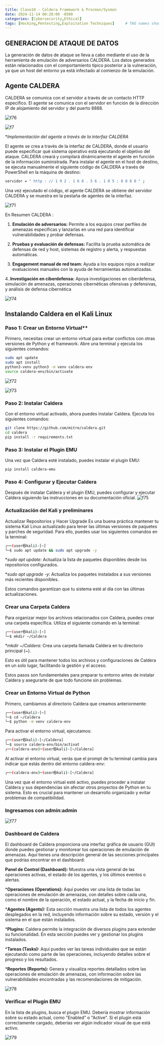 ```yaml
---
title: Clase10 - Caldera Framework & Procmon/Sysmon
date: 2024-11-14 00:20:00 -0500
categories: [Cybersecurity,Ethical]
tags: [Hacking,Pentesting,Exploitation Techniques]     # TAG names should always be lowercase
---
```


<!-- <hr style="border: none; height: 10px; background-color: #003b00;" />

# <font color="#87CEEB">Examen Parcial.</font>

<hr style="border: none; height: 10px; background-color: #003b00;" /> -->

## GENERACION DE ATAQUE DE DATOS 
La generación de datos de ataque se lleva a cabo mediante el uso de la herramienta de emulación de adversarios CALDERA. Los datos generados están relacionados con el comportamiento típico posterior a la vulneración, ya que un host del entorno ya está infectado al comienzo de la emulación.

## Agente CALDERA
CALDERA se comunica con el servidor a través de un contacto HTTP específico. El agente se comunica con el
servidor en función de la dirección IP de alojamiento del servidor y del puerto 8888.

![f76](/assets/imagen/f76.png)

![f7](/assets/imagen/f7.png)

**Implementación del agente a través de la interfaz CALDERA*

El agente se crea a través de la interfaz de CALDERA, donde el usuario puede
especificar qué sistema operativo está ejecutando el objetivo del ataque. CALDERA
creará y compilará dinámicamente el agente en función de la información
suministrada. Para instalar el agente en el host de destino, se ejecuta manualmente
el siguiente código de CALDERA a través de PowerShell en la máquina de destino:

```bash
servidor = " http : // 1 9 2 . 1 6 8 . 5 6 . 1 0 5 : 8 8 8 8 " ;
```
Una vez ejecutado el código, el agente CALDERA se obtiene del servidor
CALDERA y se muestra en la pestaña de agentes de la interfaz.

![f71](/assets/imagen/f71.png)

En Resumen CALDERA : 
1. **Emulación de adversarios:** Permite a los equipos crear perfiles de amenazas específicas y lanzarlas en una red para identificar vulnerabilidades y probar defensas.

2. **Pruebas y evaluación de defensas:** Facilita la prueba automática de defensas de red y host, sistemas de registro y alerta, y respuestas automáticas.

3. **Engagement manual de red team:** Ayuda a los equipos rojos a realizar evaluaciones manuales con la ayuda de herramientas automatizadas.

4..**Investigación en ciberdefensa:** Apoya investigaciones en ciberdefensa, simulación de amenazas, operaciones cibernéticas ofensivas y defensivas, y análisis de defensa cibernética

![f74](/assets/imagen/f74.png)

## Instalando Caldera en el Kali Linux

### Paso 1: Crear un Entorno Virtual**
Primero, necesitas crear un entorno virtual para evitar conflictos con otras versiones de Python y el framework. Abre una terminal y ejecuta los siguientes comandos:

```bash
sudo apt update 
sudo apt install 
python3-venv python3 -m venv caldera-env 
source caldera-env/bin/activate 
```
![f72](/assets/imagen/f72.png)

![f73](/assets/imagen/f73.png)

### Paso 2: Instalar Caldera
Con el entorno virtual activado, ahora puedes instalar Caldera. Ejecuta los siguientes comandos:

```bash
git clone https://github.com/mitre/caldera.git 
cd caldera
pip install -r requirements.txt
```

### Paso 3: Instalar el Plugin EMU
Una vez que Caldera esté instalado, puedes instalar el plugin EMU:

```bash
pip install caldera-emu
```
### Paso 4: Configurar y Ejecutar Caldera
Después de instalar Caldera y el plugin EMU, puedes configurar y ejecutar Caldera siguiendo las instrucciones en su documentación oficial.
![f75](/assets/imagen/f75.png)

### Actualización del Kali y preliminares
Actualizar Repositorios y Hacer Upgrade
Es una buena práctica mantener tu sistema Kali Linux actualizado para tener las últimas versiones de paquetes y parches de seguridad. Para ello, puedes usar los siguientes comandos en la terminal:


```bash
┌──(user㉿kali)-[~]
└─$ sudo apt update && sudo apt upgrade -y
```
**sudo apt update:* Actualiza la lista de paquetes disponibles desde los repositorios configurados.

**sudo apt upgrade -y:* Actualiza los paquetes instalados a sus versiones más recientes disponibles.

Estos comandos garantizan que tu sistema esté al día con las últimas actualizaciones.

### Crear una Carpeta Caldera

Para organizar mejor los archivos relacionados con Caldera, puedes crear una carpeta específica. Utiliza el siguiente comando en la terminal:

```bash
┌──(user㉿kali)-[~]
└─$ mkdir ~/Caldera
```
**mkdir ~/Caldera:* Crea una carpeta llamada Caldera en tu directorio principal (~).

Esto es útil para mantener todos los archivos y configuraciones de Caldera en un solo lugar, facilitando la gestión y el acceso.

Estos pasos son fundamentales para preparar tu entorno antes de instalar Caldera y asegurarte de que todo funcione sin problemas.

### Crear un Entorno Virtual de Python
Primero, cambiamos al directorio Caldera que creamos anteriormente:

```bash
┌──(user㉿kali)-[~]
└─$ cd ~/Caldera
└─$ python -m venv caldera-env
```
Para activar el entorno virtual, ejecutamos:

```bash
┌──(user㉿kali)-[~/Caldera]
└─$ source caldera-env/bin/activat   
┌──(caldera-env)─(user㉿kali)-[~/Caldera]
```
Al activar el entorno virtual, verás que el prompt de tu terminal cambia para indicar que estás dentro del entorno caldera-env:
```bash
┌──(caldera-env)─(user㉿kali)-[~/Caldera]
```
Una vez que el entorno virtual esté activo, puedes proceder a instalar Caldera y sus dependencias sin afectar otros proyectos de Python en tu sistema. Esto es crucial para mantener un desarrollo organizado y evitar problemas de compatibilidad.

### Ingresamos con admin:admin

![f77](/assets/imagen/f77.png)

### Dashboard de Caldera
El dashboard de Caldera proporciona una interfaz gráfica de usuario (GUI) donde puedes gestionar y monitorear tus operaciones de emulación de amenazas. Aquí tienes una descripción general de las secciones principales que podrías encontrar en el dashboard:

**Panel de Control (Dashboard):** Muestra una vista general de las operaciones activas, el estado de los agentes, y los últimos eventos o alertas.

***Operaciones (Operations):** Aquí puedes ver una lista de todas las operaciones de emulación de amenazas, con detalles sobre cada una, como el nombre de la operación, el estado actual, y la fecha de inicio y fin.

***Agentes (Agents):** Esta sección muestra una lista de todos los agentes desplegados en la red, incluyendo información sobre su estado, versión y el sistema en el que están instalados.

***Plugins:** Caldera permite la integración de diversos plugins para extender su funcionalidad. En esta sección puedes ver y gestionar los plugins instalados.

***Tareas (Tasks):** Aquí puedes ver las tareas individuales que se están ejecutando como parte de las operaciones, incluyendo detalles sobre el progreso y los resultados.

***Reportes (Reports):** Genera y visualiza reportes detallados sobre las operaciones de emulación de amenazas, con información sobre las vulnerabilidades encontradas y las recomendaciones de mitigación.

![f78](/assets/imagen/f78.png)

### Verificar el Plugin EMU
En la lista de plugins, busca el plugin EMU. Debería mostrar información sobre su estado actual, como "Enabled" o "Active". Si el plugin está correctamente cargado, deberías ver algún indicador visual de que está activo.

![f79](/assets/imagen/f79.png)